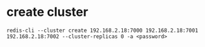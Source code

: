 # create cluster
```shell
redis-cli --cluster create 192.168.2.18:7000 192.168.2.18:7001 192.168.2.18:7002 --cluster-replicas 0 -a <password>
```